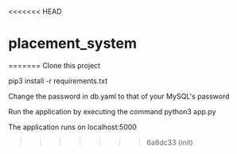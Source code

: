 <<<<<<< HEAD
# placement_system
=======
Clone this project

pip3 install -r requirements.txt

Change the password in db.yaml to that of your MySQL's password

Run the application by executing the command python3 app.py

The application runs on localhost:5000
>>>>>>> 6a8dc33 (init)
